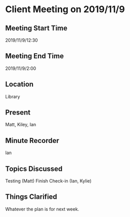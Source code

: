 # Client Meeting on 2019/11/9

## Meeting Start Time

2019/11/9/12:30

## Meeting End Time

2019/11/9/2:00

## Location

Library

## Present

Matt, Kiley, Ian

## Minute Recorder

Ian

## Topics Discussed

Testing (Matt)
Finish Check-in (Ian, Kylie)

## Things Clarified

Whatever the plan is for next week.
